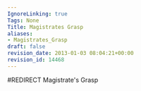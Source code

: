 ```yaml
---
IgnoreLinking: true
Tags: None
Title: Magistrates Grasp
aliases:
- Magistrates_Grasp
draft: false
revision_date: 2013-01-03 08:04:21+00:00
revision_id: 14468
---
```


#REDIRECT Magistrate's Grasp